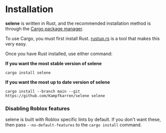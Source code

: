 # Installation
**selene** is written in Rust, and the recommended installation method is through the [Cargo package manager](https://doc.rust-lang.org/cargo/).

To use Cargo, you must first install Rust. [rustup.rs](https://rustup.rs/) is a tool that makes this very easy.

Once you have Rust installed, use either command:

**If you want the most stable version of selene**
```
cargo install selene
```

**If you want the most up to date version of selene**
```
cargo install --branch main --git https://github.com/Kampfkarren/selene selene
```

### Disabling Roblox features
selene is built with Roblox specific lints by default. If you don't want these, then pass `--no-default-features` to the `cargo install` command.
